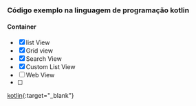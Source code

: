 ### Código exemplo na linguagem de programação kotlin
#### Container
- [x] list View
- [x] Grid view
- [x] Search View
- [x] Custom List View
- [ ] Web View
- [ ]


[kotlin](https://go.hotmart.com/N48358877R){:target="_blank"}
